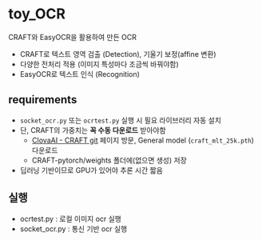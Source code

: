 # toy_OCR
CRAFT와 EasyOCR을 활용하여 만든 OCR
* CRAFT로 텍스트 영역 검출 (Detection), 기울기 보정(affine 변환)
* 다양한 전처리 적용 (이미지 특성마다 조금씩 바꿔야함)
* EasyOCR로 텍스트 인식 (Recognition)


## requirements
* `socket_ocr.py` 또는 `ocrtest.py` 실행 시 필요 라이브러리 자동 설치
* 단, CRAFT의 가중치는 **꼭 수동 다운로드** 받아야함
  * [ClovaAI - CRAFT git](https://github.com/clovaai/CRAFT-pytorch?tab=readme-ov-file) 페이지 방문, General model (`craft_mlt_25k.pth`) 다운로드
  * CRAFT-pytorch/weights 폴더에(없으면 생성) 저장
* 딥러닝 기반이므로 GPU가 있어야 추론 시간 짧음

## 실행
* ocrtest.py : 로컬 이미지 ocr 실행
* socket_ocr.py : 통신 기반 ocr 실행
